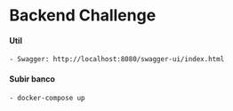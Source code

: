 # Backend Challenge

#### Util
    - Swagger: http://localhost:8080/swagger-ui/index.html

#### Subir banco
    - docker-compose up